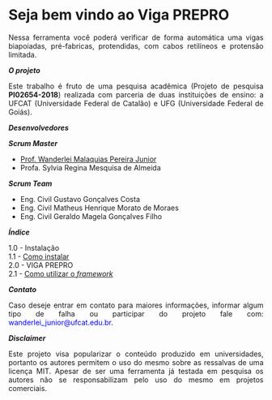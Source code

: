 <h1>Seja bem vindo ao Viga PREPRO</h1>

<p align="justify">Nessa ferramenta você poderá verificar de forma automática uma vigas biapoiadas, pré-fabricas, protendidas, com cabos retilíneos e protensão limitada.</p>

_**O projeto**_

<p align="justify">Este trabalho é fruto de uma pesquisa acadêmica (Projeto de pesquisa <b>PI02654-2018</b>) realizada com parceria de duas instituições de ensino: a UFCAT (Universidade Federal de Catalão) e UFG (Universidade Federal de Goiás).</p>

_**Desenvolvedores**_  

**_Scrum Master_**   
- [Prof. Wanderlei Malaquias Pereira Junior](http://lattes.cnpq.br/2268506213083114)
- Profa. Sylvia Regina Mesquisa de Almeida

**_Scrum Team_**    
- Eng. Civil Gustavo Gonçalves Costa 
- Eng. Civil Matheus Henrique Morato de Moraes
- Eng. Civil Geraldo Magela Gonçalves Filho

_**Índice**_   

1.0 - Instalação  
1.1 - [Como instalar](https://wmpjrufg.github.io/VIGA-PREPRO/CAP_1-1.html)  
2.0 - VIGA PREPRO  
2.1 - [Como utilizar o _framework_](https://wmpjrufg.github.io/VIGA-PREPRO/CAP_2-1.html)  


_**Contato**_

<p align="justify">Caso deseje entrar em contato para maiores informações, informar algum tipo de falha ou participar do projeto fale com: <font color="blue">wanderlei_junior@ufcat.edu.br</font>.</p>


**_Disclaimer_**

<p align="justify">Este projeto visa popularizar o conteúdo produzido em universidades, portanto os autores permitem o uso do mesmo sobre as ressalvas de uma licença MIT. Apesar de ser uma ferramenta já testada em pesquisa os autores não se responsabilizam pelo uso do mesmo em projetos comerciais.</p>